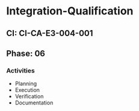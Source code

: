 # Integration-Qualification

## CI: CI-CA-E3-004-001
## Phase: 06

### Activities
- Planning
- Execution
- Verification
- Documentation
